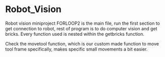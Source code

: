 # Robot_Vision
Robot vision miniproject
FORLOOP2 is the main file, run the first section to get connection to robot, rest of program is to do computer vision and get bricks.
Every function used is nested within the getbricks function.

Check the movetool function, which is our custom made function to move tool frame specifically, makes specific small movements a bit easier.

